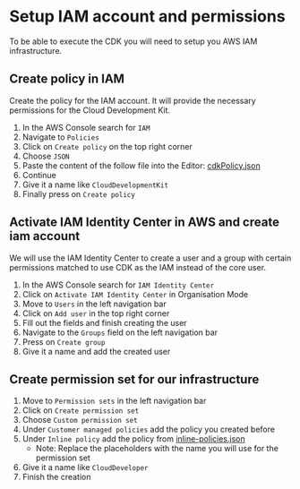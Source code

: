 # Setup IAM account and permissions

To be able to execute the CDK you will need to setup you AWS IAM infrastructure.

## Create policy in IAM
Create the policy for the IAM account. It will provide the necessary permissions for the Cloud 
Development Kit.


1. In the AWS Console search for `IAM`
2. Navigate to `Policies`
3. Click on `Create policy` on the top right corner
4. Choose `JSON`
5. Paste the content of the follow file into the Editor: [cdkPolicy.json](..%2Fpolicies%2FcdkPolicy.json)
6. Continue
7. Give it a name like `CloudDevelopmentKit`
8. Finally press on `Create policy`


## Activate IAM Identity Center in AWS and create iam account 
We will use the IAM Identity Center to create a user and a group with certain permissions matched to use 
CDK as the IAM instead of the core user.

1. In the AWS Console search for `IAM Identity Center`
2. Click on `Activate IAM Identity Center` in Organisation Mode
3. Move to `Users` in the left navigation bar
4. Click on `Add user` in the top right corner
5. Fill out the fields and finish creating the user
6. Navigate to the `Groups` field on the left navigation bar
7. Press on `Create group`
8. Give it a name and add the created user


## Create permission set for our infrastructure 

1. Move to `Permission sets` in the left navigation bar
2. Click on `Create permission set`
3. Choose `Custom permission set`
4. Under `Customer managed policies` add the policy you created before
5. Under `Inline policy` add the policy from [inline-policies.json](..%2Fpolicies%2Finline-policies.json) 
    - Note: Replace the placeholders with the name you will use for the permission set
6. Give it a name like `CloudDeveloper`
7. Finish the creation





